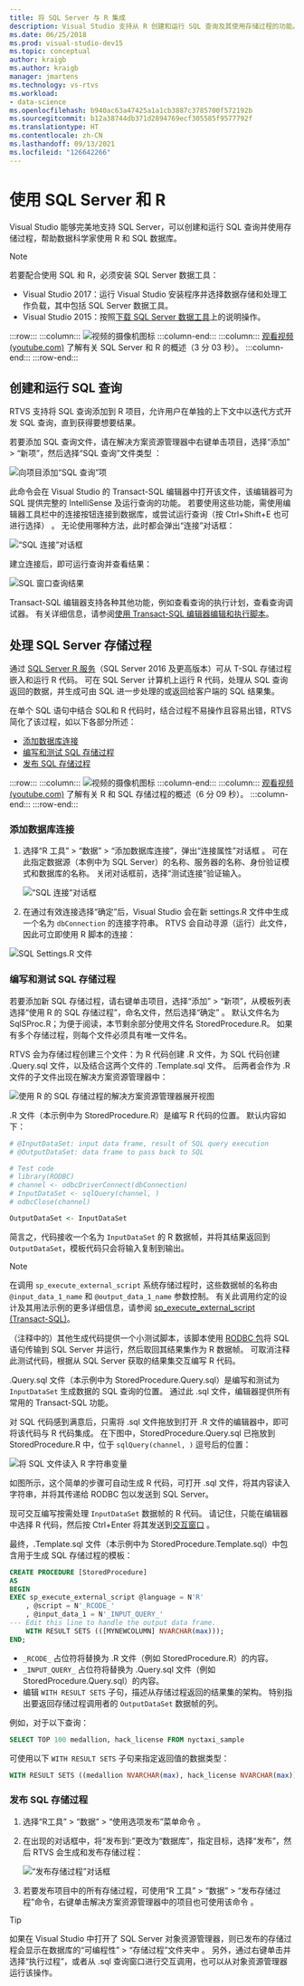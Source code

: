 ```yaml
---
title: 将 SQL Server 与 R 集成
description: Visual Studio 支持从 R 创建和运行 SQL 查询及其使用存储过程的功能。
ms.date: 06/25/2018
ms.prod: visual-studio-dev15
ms.topic: conceptual
author: kraigb
ms.author: kraigb
manager: jmartens
ms.technology: vs-rtvs
ms.workload:
- data-science
ms.openlocfilehash: b940ac63a47425a1a1cb3887c3785700f572192b
ms.sourcegitcommit: b12a38744db371d2894769ecf305585f9577792f
ms.translationtype: HT
ms.contentlocale: zh-CN
ms.lasthandoff: 09/13/2021
ms.locfileid: "126642266"
---
```

# <a name="work-with-sql-server-and-r"></a>使用 SQL Server 和 R

Visual Studio 能够完美地支持 SQL Server，可以创建和运行 SQL 查询并使用存储过程，帮助数据科学家使用 R 和 SQL 数据库。

> [!Note]
> 若要配合使用 SQL 和 R，必须安装 SQL Server 数据工具：
> - Visual Studio 2017：运行 Visual Studio 安装程序并选择数据存储和处理工作负载，其中包括 SQL Server 数据工具。
> - Visual Studio 2015：按照[下载 SQL Server 数据工具](/sql/ssdt/download-sql-server-data-tools-ssdt)上的说明操作。

:::row:::
    :::column:::
        ![视频的摄像机图标](../install/media/video-icon.png "观看视频")
    :::column-end:::
    :::column:::
        [观看视频 (youtube.com)](https://www.youtube.com/watch?v=n4AYr0QIwdQ) 了解有关 SQL Server 和 R 的概述（3 分 03 秒）。
    :::column-end:::
:::row-end:::

## <a name="create-and-run-sql-queries"></a>创建和运行 SQL 查询

RTVS 支持将 SQL 查询添加到 R 项目，允许用户在单独的上下文中以迭代方式开发 SQL 查询，直到获得要想要结果。

若要添加 SQL 查询文件，请在解决方案资源管理器中右键单击项目，选择“添加” > “新项”，然后选择“SQL 查询”文件类型  ：

![向项目添加“SQL 查询”项](media/sql-add-item.png)

此命令会在 Visual Studio 的 Transact-SQL 编辑器中打开该文件，该编辑器可为 SQL 提供完整的 IntelliSense 及运行查询的功能。 若要使用这些功能，需使用编辑器工具栏中的连接按钮连接到数据库，或尝试运行查询（按 Ctrl+Shift+E 也可进行选择）  。 无论使用哪种方法，此时都会弹出“连接”对话框：

![“SQL 连接”对话框](media/sql-connection-dialog.png)

建立连接后，即可运行查询并查看结果：

![SQL 窗口查询结果](media/sql-query-results.png)

Transact-SQL 编辑器支持各种其他功能，例如查看查询的执行计划，查看查询调试器。
有关详细信息，请参阅[使用 Transact-SQL 编辑器编辑和执行脚本](/previous-versions/sql/sql-server-data-tools/hh272706(v=vs.103))。

## <a name="work-with-sql-server-stored-procedures"></a>处理 SQL Server 存储过程

通过 [SQL Server R 服务](/sql/advanced-analytics/r/sql-server-r-services)（SQL Server 2016 及更高版本）可从 T-SQL 存储过程嵌入和运行 R 代码。 可在 SQL Server 计算机上运行 R 代码，处理从 SQL 查询返回的数据，并生成可由 SQL 进一步处理的或返回给客户端的 SQL 结果集。

在单个 SQL 语句中结合 SQL和 R 代码时，结合过程不易操作且容易出错，RTVS 简化了该过程，如以下各部分所述：

- [添加数据库连接](#add-a-database-connection)
- [编写和测试 SQL 存储过程](#write-and-test-a-sql-stored-procedure)
- [发布 SQL 存储过程](#publish-a-sql-stored-procedure)

:::row:::
    :::column:::
        ![视频的摄像机图标](../install/media/video-icon.png "观看视频")
    :::column-end:::
    :::column:::
        [观看视频 (youtube.com)](https://www.youtube.com/watch?v=dFKIT2OitWQ) 了解有关 R 和 SQL 存储过程的概述（6 分 09 秒）。
    :::column-end:::
:::row-end:::

### <a name="add-a-database-connection"></a>添加数据库连接

1. 选择“R 工具” > “数据” > “添加数据库连接”，弹出“连接属性”对话框   。 可在此指定数据源（本例中为 SQL Server）的名称、服务器的名称、身份验证模式和数据库的名称。 关闭对话框前，选择“测试连接”验证输入。

    ![“SQL 连接”对话框](media/sql-connection-string-dialog.png)

1. 在通过有效连接选择“确定”后，Visual Studio 会在新 settings.R 文件中生成一个名为 `dbConnection` 的连接字符串。 RTVS 会自动寻源（运行）此文件，因此可立即使用 R 脚本的连接：

![SQL Settings.R 文件](media/sql-settings-dot-r.png)

### <a name="write-and-test-a-sql-stored-procedure"></a>编写和测试 SQL 存储过程

若要添加新 SQL 存储过程，请右键单击项目，选择“添加” > “新项”，从模板列表选择“使用 R 的 SQL 存储过程”，命名文件，然后选择“确定”   。 默认文件名为 SqlSProc.R；为便于阅读，本节剩余部分使用文件名 StoredProcedure.R。 如果有多个存储过程，则每个文件必须具有唯一文件名。

RTVS 会为存储过程创建三个文件：为 R 代码创建 .R 文件，为 SQL 代码创建 .Query.sql 文件，以及结合这两个文件的 .Template.sql 文件。 后两者会作为 .R 文件的子文件出现在解决方案资源管理器中：

![使用 R 的 SQL 存储过程的解决方案资源管理器展开视图](media/sql-solution-explorer-expanded.png)

.R 文件（本示例中为 StoredProcedure.R）是编写 R 代码的位置。 默认内容如下：

```R
# @InputDataSet: input data frame, result of SQL query execution
# @OutputDataSet: data frame to pass back to SQL

# Test code
# library(RODBC)
# channel <- odbcDriverConnect(dbConnection)
# InputDataSet <- sqlQuery(channel, )
# odbcClose(channel)

OutputDataSet <- InputDataSet
```

简言之，代码接收一个名为 `InputDataSet` 的 R 数据帧，并将其结果返回到 `OutputDataSet`，模板代码只会将输入复制到输出。

> [!Note]
> 在调用 `sp_execute_external_script` 系统存储过程时，这些数据帧的名称由 `@input_data_1_name` 和 `@output_data_1_name` 参数控制。 有关此调用约定的设计及其用法示例的更多详细信息，请参阅 [sp_execute_external_script (Transact-SQL)](/sql/relational-databases/system-stored-procedures/sp-execute-external-script-transact-sql)。

（注释中的）其他生成代码提供一个小测试脚本，该脚本使用 [RODBC 包](https://cran.r-project.org/web/packages/RODBC/index.html)将 SQL 语句传输到 SQL Server 并运行，然后取回其结果集作为 R 数据帧。 可取消注释此测试代码，根据从 SQL Server 获取的结果集交互编写 R 代码。

.Query.sql 文件（本示例中为 StoredProcedure.Query.sql）是编写和测试为 `InputDataSet` 生成数据的 SQL 查询的位置。 通过此 .sql 文件，编辑器提供所有常用的 Transact-SQL 功能。

对 SQL 代码感到满意后，只需将 .sql 文件拖放到打开 .R 文件的编辑器中，即可将该代码与 R 代码集成。 在下图中，StoredProcedure.Query.sql 已拖放到 StoredProcedure.R 中，位于 `sqlQuery(channel, )` 逗号后的位置：

![将 SQL 文件读入 R 字符串变量](media/sql-reference-sql-file-from-r.png)

如图所示，这个简单的步骤可自动生成 R 代码，可打开 .sql 文件，将其内容读入字符串，并将其传递给 RODBC 包以发送到 SQL Server。

现可交互编写按需处理 `InputDataSet` 数据帧的 R 代码。 请记住，只能在编辑器中选择 R 代码，然后按 Ctrl+Enter 将其发送到[交互窗口](interactive-repl-for-r-in-visual-studio.md) 。

最终，.Template.sql 文件（本示例中为 StoredProcedure.Template.sql）中包含用于生成 SQL 存储过程的模板：

```sql
CREATE PROCEDURE [StoredProcedure]
AS
BEGIN
EXEC sp_execute_external_script @language = N'R'
    , @script = N'_RCODE_'
    , @input_data_1 = N'_INPUT_QUERY_'
--- Edit this line to handle the output data frame.
    WITH RESULT SETS (([MYNEWCOLUMN] NVARCHAR(max)));
END;
```

- `_RCODE_` 占位符将替换为 .R 文件（例如 StoredProcedure.R）的内容。
- `_INPUT_QUERY_` 占位符将替换为 .Query.sql 文件（例如 StoredProcedure.Query.sql）的内容。
- 编辑 `WITH RESULT SETS` 子句，描述从存储过程返回的结果集的架构。 特别指出要返回存储过程调用者的 `OutputDataSet` 数据帧的列。

例如，对于以下查询：

```sql
SELECT TOP 100 medallion, hack_license FROM nyctaxi_sample
```

可使用以下 `WITH RESULT SETS` 子句来指定返回值的数据类型：

```sql
WITH RESULT SETS ((medallion NVARCHAR(max), hack_license NVARCHAR(max)));
```

### <a name="publish-a-sql-stored-procedure"></a>发布 SQL 存储过程

1. 选择“R工具” > “数据” > “使用选项发布”菜单命令  。
1. 在出现的对话框中，将“发布到:”更改为“数据库”，指定目标，选择“发布”，然后 RTVS 会生成和发布存储过程：

    ![“发布存储过程”对话框](media/sql-publish-with-options.png)

1. 若要发布项目中的所有存储过程，可使用“R 工具” > “数据” > “发布存储过程”命令，右键单击解决方案资源管理器中的项目也可使用该命令  。

> [!Tip]
> 如果在 Visual Studio 中打开了 SQL Server 对象资源管理器，则已发布的存储过程会显示在数据库的“可编程性” > “存储过程”文件夹中 。 另外，通过右键单击并选择“执行过程”，或者从 .sql 查询窗口进行交互调用，也可以从对象资源管理器运行该操作。